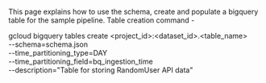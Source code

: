 This page explains how to use the schema, create and populate a bigquery table for the sample pipeline.
Table creation command - 

gcloud bigquery tables create <project_id>:<dataset_id>.<table_name> \
  --schema=schema.json \
  --time_partitioning_type=DAY \
  --time_partitioning_field=bq_ingestion_time \
  --description="Table for storing RandomUser API data"
